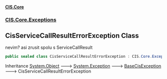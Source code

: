 #### [CIS.Core](index.md 'index')
### [CIS.Core.Exceptions](CIS.Core.Exceptions.md 'CIS.Core.Exceptions')

## CisServiceCallResultErrorException Class

nevim? asi zrusit spolu s ServiceCallResult

```csharp
public sealed class CisServiceCallResultErrorException : CIS.Core.Exceptions.BaseCisException
```

Inheritance [System.Object](https://docs.microsoft.com/en-us/dotnet/api/System.Object 'System.Object') &#129106; [System.Exception](https://docs.microsoft.com/en-us/dotnet/api/System.Exception 'System.Exception') &#129106; [BaseCisException](CIS.Core.Exceptions.BaseCisException.md 'CIS.Core.Exceptions.BaseCisException') &#129106; CisServiceCallResultErrorException